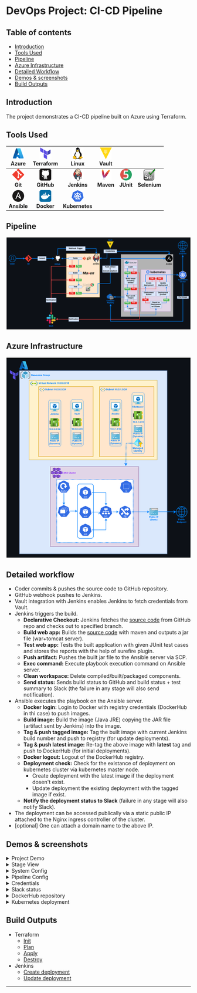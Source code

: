 # DevOps Project: CI-CD Pipeline

## Table of contents
* [Introduction](#introduction)
* [Tools Used](#tools-used)
* [Pipeline](#pipeline)
* [Azure Infrastructure](#azure-infrastructure)
* [Detailed Workflow](#detailed-workflow)
* [Demos & screenshots](#demos--screenshots)
* [Build Outputs](#build-outputs)

## Introduction
The project demonstrates a CI-CD pipeline built on Azure using Terraform.

## Tools Used
| <a href="https://azure.microsoft.com"><img src="https://github.com/vital987/vital987/blob/master/assets/azure.svg" width=32 height=32></a><br><b>Azure</b> | <a href="https://terraform.io"><img src="https://github.com/vital987/vital987/blob/master/assets/terraformio.svg" width=32 height=32><a><br></b>Terraform</b> | <a href="https://linux.org/"><img src="https://github.com/vital987/vital987/blob/master/assets/linux-icon.svg" width=32 height=32></a><br><b>Linux</b> | <a href="https://www.vaultproject.io/"><img src="https://github.com/vital987/vital987/blob/master/assets/vault.svg" width=32 height=32></a><br><b>Vault</b> | | |
|:-:|:-:|:-:|:-:|:-:|:-:|
| <a href="https://git-scm.com/"><img src="https://github.com/vital987/vital987/blob/master/assets/git.svg" width=32 height=32></a><br><b>Git</b> | <a href="https://github.com/"><img src="https://github.com/vital987/vital987/blob/master/assets/github.svg" width=32 height=32></a><br><b>GitHub</b> | <a href="https://jenkins.io/"><img src="https://github.com/vital987/vital987/blob/master/assets/jenkins.svg" width=32 height=32></a><br><b>Jenkins</b> | <a href="https://maven.apache.org/"><img src="https://github.com/vital987/vital987/blob/master/assets/maven.svg" width=32 height=32></a><br><b>Maven</b> | <a href="https://junit.org/"><img src="https://github.com/vital987/vital987/blob/master/assets/junit5.png" width=32 height=32><a><br><b>JUnit</b> | <a href="https://www.selenium.dev/"><img src="https://github.com/vital987/vital987/blob/master/assets/selenium.svg" width=32 height=32></a><br><b>Selenium</b> | 
| <a href="https://www.ansible.com/"><img src="https://github.com/vital987/vital987/blob/master/assets/ansible.svg" width=32 height=32></a><br><b>Ansible</b> | <a href="https://docker.com/"><img src="https://github.com/vital987/vital987/blob/master/assets/docker.svg" width=32 height=32></a><br><b>Docker</b> | <a href="https://kubernetes.io/"><img src="https://github.com/vital987/vital987/blob/master/assets/kubernetes.svg" width=32 height=32></a><br><b>Kubernetes</b> | | | |

## Pipeline
![process_diagram](https://raw.githubusercontent.com/vital987/devops_project/master/docsAssets/devops_project.png)

## Azure Infrastructure
![azure_diagram](https://raw.githubusercontent.com/vital987/devops_project/master/docsAssets/azure_infra.png)

## Detailed workflow
* Coder commits & pushes the source code to GitHub repository.
* GitHub webhook pushes to Jenkins.
* Vault integration with Jenkins enables Jenkins to fetch credentials from Vault.
* Jenkins triggers the build.
    * **Declarative Checkout:** Jenkins fetches the [source code](https://github.com/vital987/cicdTestApp) from GitHub repo and checks out to specified branch.
    * **Build web app:** Builds the [source code](https://github.com/vital987/cicdTestApp) with maven and outputs a jar file (war+tomcat server).
    * **Test web app:** Tests the built application with given JUnit test cases and stores the reports with the help of surefire plugin.
    * **Push artifact:** Pushes the built jar file to the Ansible server via SCP.
    * **Exec command:** Execute playbook execution command on Ansible server.
    * **Clean workspace:** Delete compiled/built/packaged components.
    * **Send status:** Sends build status to GitHub and build status + test summary to Slack (the failure in any stage will also send notification).
* Ansible executes the playbook on the Ansible server.
    * **Docker login:** Login to Docker with registry credentials (DockerHub in thi case) to push images.
    * **Build image:** Build the image (Java JRE) copying the JAR file (artifact sent by Jenkins) into the image.
    * **Tag & push tagged image:** Tag the built image with current Jenkins build number and push to registry (for update deployments).
    * **Tag & push latest image:** Re-tag the above image with __latest__ tag and push to DockerHub (for initial deployments).
    * **Docker logout:** Logout of the DockerHub registry.
    * **Deployment check:** Check for the existance of deployment on kubernetes cluster via kubernetes master node.
        * Create deployment with the latest image if the deployment dosen't exist.
        * Update deployment the existing deployment with the tagged image if exist.
    * **Notify the deployment status to Slack** (failure in any stage will also notify Slack).
* The deployment can be accessed publically via a static public IP attached to the Nginx ingress controller of the cluster.
* [optional] One can attach a domain name to the above IP.

## Demos & screenshots

<div>
    <details>
        <summary>Project Demo</summary>
        <a href="https://youtu.be/iZ-X2QC6WJ8">View demo</a><br><br>
    </details>
    <details>
        <summary>Stage View</summary>
        <img src="https://raw.githubusercontent.com/vital987/devops_project/master/docsAssets/jenkins_stage_view.png" align="center"><br><br>
    </details>
    <details>
        <summary>System Config</summary>
        <img src="https://raw.githubusercontent.com/vital987/devops_project/master/docsAssets/jenkins_config.png" align="center"><br><br>
    </details>
    <details>
        <summary>Pipeline Config</summary>
        <img src="https://raw.githubusercontent.com/vital987/devops_project/master/docsAssets/jenkins_pipeline_config.png" align="center"><br><br>
    </details>
    <details>
        <summary>Credentials</summary>
        <img src="https://raw.githubusercontent.com/vital987/devops_project/master/docsAssets/jenkins_credentials.png" align="center"><br><br>
    </details>
    <details>
        <summary>Slack status</summary>
        <img src="https://raw.githubusercontent.com/vital987/devops_project/master/docsAssets/slack_status.png" align="center"><br><br>
    </details>
    <details>
        <summary>DockerHub repository</summary>
        <img src="https://raw.githubusercontent.com/vital987/devops_project/master/docsAssets/dockerhub_repo.png" align="center"><br><br>
    </details>
    <details>
        <summary>Kubernetes deployment</summary>
        <img src="https://raw.githubusercontent.com/vital987/devops_project/master/docsAssets/k8s_depl.png" align="center"><br><br>
    </details>
</div>

## Build Outputs
* Terraform
    * [Init](https://raw.githubusercontent.com/vital987/devops_project/master/outputs/tf_init.txt)
    * [Plan](https://raw.githubusercontent.com/vital987/devops_project/master/outputs/tf_plan.txt)
    * [Apply](https://raw.githubusercontent.com/vital987/devops_project/master/outputs/tf_apply.txt)
    * [Destroy](https://raw.githubusercontent.com/vital987/devops_project/master/outputs/tf_destroy.txt)
* Jenkins
    * [Create deployment](https://raw.githubusercontent.com/vital987/devops_project/master/outputs/jenkins_create_build.txt)
    * [Update deployment](https://raw.githubusercontent.com/vital987/devops_project/master/outputs/jenkins_update_build.txt)

---
